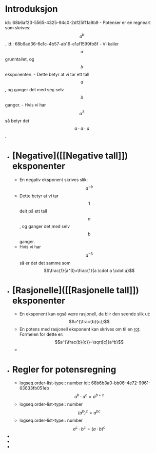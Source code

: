 # Introduksjon
id:: 68b6af23-5565-4325-94c0-2df25f11a9b9
	- Potenser er en regneart som skrives: $$a^b$$.
	  id:: 68b6ad36-6e1c-4b57-ab16-e1af1599fb8f
	- Vi kaller $$a$$ grunntallet, og $$b$$ eksponenten.
	- Dette  betyr at vi tar ett tall $$a$$, og ganger det med seg selv $$b$$ ganger.
	- Hvis vi har $$a^3$$ så betyr det $$a\cdot a \cdot a$$.
- # [Negative]([[Negative tall]]) eksponenter
	- En negativ eksponent skrives slik: $$a^{-b}$$
	- Dette betyr at vi tar $$1$$ delt på ett tall $$a$$, og ganger det med selv $$b$$ ganger.
	- Hvis vi har $$a^{-3}$$ så er det det samme som $$\frac{1}{a^3}=\frac{1}{a \cdot a \cdot a}$$
- # [Rasjonelle]([[Rasjonelle tall]]) eksponenter
	- En eksponent kan også være rasjonell, da blir den seende slik ut: $$a^{\frac{b}{c}}$$
	- En potens med rasjonell eksponent kan skrives om til en [rot]([[Røtter]]). Formelen for dette er: $$a^{\frac{b}{c}}=\sqrt[c]{a^b}$$
	-
- # Regler for potensregning
	- logseq.order-list-type:: number
	  id:: 68b6b3a0-bb06-4e72-9961-63633fb051eb
	  $$a^{b} \cdot a^c=a^{b+c}$$
	- logseq.order-list-type:: number
	  $$(a^b)^c=a^{bc}$$
	- logseq.order-list-type:: number
	  $$a^c\cdot b^c=(a\cdot b)^c$$
-
-
-